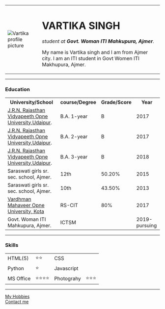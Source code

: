 <!DOCTYPE html>
<html>

<head>
  <meta charset="UTF-8">
  <title>Vartika's personal site</title>
  <link rel="stylesheet" href="css/styles.css">

</head>

<body>
  <table cellspacing="20">
    <tr>
      <td><img src="https://media-exp1.licdn.com/dms/image/C5603AQH_3br8PUg4VQ/profile-displayphoto-shrink_400_400/0?e=1602720000&v=beta&t=z-yQL-czKXQR0sC_U6EG-pIl0_LzUJQ-zWe4dj-NjPU" alt="Vartika profile picture"></td>
      <td><h1>VARTIKA SINGH</h1>
      <p><em>student at <strong>Govt. Woman ITI Mahkupura, Ajmer</strong>.</em></p>
      <p>My name is Vartika singh and I am from Ajmer city. I am an ITI student in Govt Women ITI Makhupura, Ajmer.</p></td>
    </tr>
  </table>
  <hr>
  <h3>Education</h3>
  <table cellspacing="10">
    <tr>
      <th>University/School</th>
      <th>course/Degree</th>
      <th>Grade/Score</th>
      <th>Year</th>
    </tr>
    <tr>
      <td><a href="http://www.jrnrvu.edu.in/index.php"> J.R.N. Rajasthan Vidyapeeth Opne University,Udaipur</a>.</td>
      <td>B.A. 1-year</td>
      <td>B</td>
      <td>2017</td>
    </tr>
    <tr>
      <td><a href="http://www.jrnrvu.edu.in/index.php"> J.R.N. Rajasthan Vidyapeeth Opne University,Udaipur</a>.</td>
      <td>B.A. 2-year</td>
      <td>B</td>
      <td>2017</td>
    </tr>
    <tr>
      <td><a href="http://www.jrnrvu.edu.in/index.php"> J.R.N. Rajasthan Vidyapeeth Opne University,Udaipur</a>.</td>
      <td>B.A. 3-year</td>
      <td>B</td>
      <td>2018</td>
    </tr>
    <tr>
      <td> Saraswati girls sr. sec. school, Ajmer.</td>
      <td>12th</td>
      <td>50.20%</td>
      <td>2015</td>
    </tr>
    <tr>
      <td> Saraswati girls sr. sec. school, Ajmer.</td>
      <td>10th</td>
      <td>43.50%</td>
      <td>2013</td>
    </tr>
    <tr>
      <td><a href="https://www.vmou.ac.in/">Vardhman Mahaveer Opne University, Kota</a></td>
      <td>RS-CIT</td>
      <td>80%</td>
      <td>2017</td>
    </tr>
    <tr>
      <td> Govt. Woman ITI Mahkupura, Ajmer.</td>
      <td>ICTSM</td>
      <td></td>
      <td>2019-pursuing</td>
    </tr>
  </table>
  <hr>
  <h3>Skills</h3>
  <table cellspacing="10">
    <tr>
      <td>HTML(5)</td>
      <td>⭐⭐</td>
      <td>CSS</td>
      <td></td>
    </tr>
    <tr>
      <td>Python</td>
      <td>⭐</td>
      <td>Javascript</td>
      <td></td>
    </tr>
    <tr>
      <td>MS Office</td>
      <td>⭐⭐⭐⭐</td>
      <td>Photograhy</td>
      <td>⭐⭐⭐</td>
    </tr>
  </table>
  <hr>
  <a href="hobbies.html">My Hobbies</a><br>
  <a href="contact.html">Contact me</a>

</body>

</html
